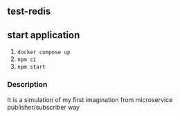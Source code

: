 ## test-redis

## start application

1. `docker compose up`
2. `npm ci`
3. `npm start`

### Description

It is a simulation of my first imagination from microservice publisher/subscriber way
